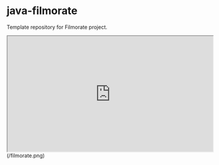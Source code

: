 # java-filmorate
Template repository for Filmorate project.
<iframe width="560" height="315" src='https://dbdiagram.io/e/66b9f4268b4bb5230edf95a1/66b9f4708b4bb5230edf9ddb'> </iframe>
(/filmorate.png)
